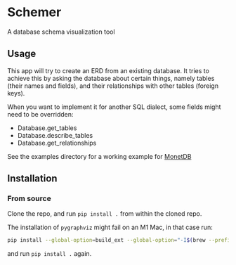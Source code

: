 # Schemer

A database schema visualization tool

## Usage
This app will try to create an ERD from an existing database. It tries to achieve this by asking the database about certain things, namely tables (their names and fields), and their relationships with other tables (foreign keys).

When you want to implement it for another SQL dialect, some fields might need to be overridden:
* Database.get_tables
* Database.describe_tables
* Database.get_relationships

See the examples directory for a working example for [MonetDB](https://monetdb.org/)

## Installation

### From source

Clone the repo, and run `pip install .` from within the cloned repo.

The installation of `pygraphviz` might fail on an M1 Mac, in that case run:

```bash
pip install --global-option=build_ext --global-option="-I$(brew --prefix graphviz)/include" --global-option="-L$(brew --prefix graphviz)/lib" pygraphviz
```

and run `pip install .` again.